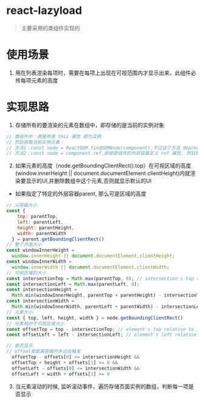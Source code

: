 # react-lazyload
> 主要采用的类组件实现的

# 使用场景
1. 用在列表渲染每项时，需要在每项上出现在可视范围内才显示出来，此组件必传每项元素的高度

# 实现思路
1. 存储所有的要渲染的元素在数组中，即存储的是当前的实例对象
```js
// 类组件中：直接传递 this 属性 即为实例
// 然后获取当前实例元素：
// 方法1：const node = ReactDOM.findDOMNode(component),不过这个方法 deprecated
// 方法2：const node = component.ref,前提是组件的外层容器定义 ref 属性, 然后赋给实例中的 ref 实例属性
```
2. 如果元素的高度（node.getBoundingClientRect().top）在可视区域的高度(window.innerHeight || document.documentElement.clientHeight)内就渲染要显示的UI,并删除数组中这个元素,否则就显示默认的UI
  * 如果指定了特定的外层容器parent, 那么可是区域的高度
  ```js
  // 父容器大小
  const {
      top: parentTop,
      left: parentLeft,
      height: parentHeight,
      width: parentWidth
    } = parent.getBoundingClientRect()
  // 整个页面大小
  const windowInnerHeight =
    window.innerHeight || document.documentElement.clientHeight;
  const windowInnerWidth =
    window.innerWidth || document.documentElement.clientWidth;
  // 可视区域的大小
  const intersectionTop = Math.max(parentTop, 0); // intersection's top relative to viewport
  const intersectionLeft = Math.max(parentLeft, 0);
  const intersectionHeight =
    Math.min(windowInnerHeight, parentTop + parentHeight) - intersectionTop; // height
  const intersectionWidth =
    Math.min(windowInnerWidth, parentLeft + parentWidth) - intersectionLeft; // width
  // 元素大小
  const { top, left, height, width } = node.getBoundingClientRect()
  // 元素相对于可视区域大小
  const offsetTop = top - intersectionTop; // element's top relative to intersection
  const offsetLeft = left - intersectionLeft; // element's left relative to intersection

  // 是否显示
  // offset是距离容器的多远会触发
    offsetTop - offsets[0] <= intersectionHeight &&
    offsetTop + height + offsets[1] >= 0 &&
    offsetLeft - offsets[0] <= intersectionWidth &&
    offsetLeft + width + offsets[1] >= 0

  ```
3. 当元素滚动的时候, 监听滚动事件，遍历存储页面实例的数组，判断每一项是否显示